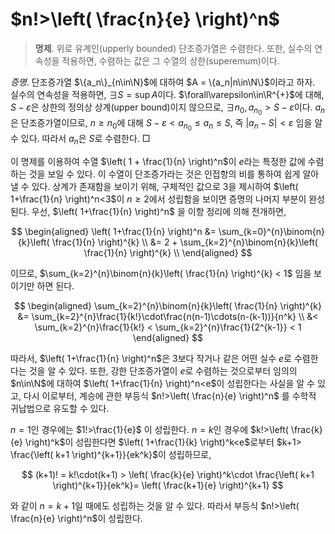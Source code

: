 <!---
title: '$n!>\left( \frac{n}{e} \right)^n$'
language: Korean
category: Analysis
--->

# $n!>\left( \frac{n}{e} \right)^n$


> **명제**. 위로 유계인(upperly bounded) 단조증가열은 수렴한다.
> 또한, 실수의 연속성을 적용하면, 수렴하는 값은 그 수열의 상한(superemum)이다.

*증명*. 단조증가열 $\{a_n\}_{n\in\N}$에 대하여 $A = \{a_n|n\in\N\}$이라고 하자.
실수의 연속성을 적용하면, $\exists S = \sup A$이다. $\forall\varepsilon\in\R^{+}$에 대해,
$S-\varepsilon$은 상한의 정의상 상계(upper bound)이지 않으므로, $\exists n_0, a_{n_0}>S-\varepsilon$이다.
$a_n$은 단조증가열이므로, $n\geq n_0$에 대해 $S-\varepsilon<a_{n_0} \leq a_{n}\leq S$,
즉 $|a_{n} - S| < \varepsilon$ 임을 알 수 있다. 따라서 $a_n$은 $S$로 수렴한다. □

이 명제를 이용하여 수열 $\left( 1 + \frac{1}{n} \right)^n$이 $e$라는 특정한 값에
수렴하는 것을 보일 수 있다. 이 수열이 단조증가라는 것은 인접항의 비를 통하여
쉽게 알아낼 수 있다.
상계가 존재함을 보이기 위해, 구체적인 값으로 $3$을 제시하여 $\left( 1+\frac{1}{n} \right)^n<3$이
$n\geq 2$에서 성립함을 보이면 증명의 나머지 부분이 완성된다.
우선, $\left( 1+\frac{1}{n} \right)^n$ 을 이항 정리에 의해 전개하면,

$$
\begin{aligned}
\left( 1+\frac{1}{n} \right)^n &=
\sum_{k=0}^{n}\binom{n}{k}\left( \frac{1}{n} \right)^{k} \\
&= 2 + \sum_{k=2}^{n}\binom{n}{k}\left( \frac{1}{n} \right)^{k} \\
\end{aligned}
$$

이므로, $\sum_{k=2}^{n}\binom{n}{k}\left( \frac{1}{n} \right)^{k} < 1$
임을 보이기만 하면 된다.

$$
\begin{aligned}
\sum_{k=2}^{n}\binom{n}{k}\left( \frac{1}{n} \right)^{k}
&= \sum_{k=2}^{n}\frac{1}{k!}\cdot\frac{n(n-1)\cdots(n-(k-1))}{n^k} \\
&< \sum_{k=2}^{n}\frac{1}{k!} < \sum_{k=2}^{n}\frac{1}{2^{k-1}} < 1
\end{aligned}
$$

따라서, $\left( 1+\frac{1}{n} \right)^n$은 $3$보다 작거나 같은 어떤 실수 $e$로 수렴한다는 것을
알 수 있다. 또한, 강한 단조증가열이 $e$로 수렴하는 것으로부터 임의의 $n\in\N$에 대하여
$\left( 1+\frac{1}{n} \right)^n<e$이 성립한다는 사실을 알 수 있고,
다시 이로부터, 계승에 관한 부등식
$n!>\left( \frac{n}{e} \right)^n$ 를 수학적 귀납법으로 유도할 수 있다.

$n=1$인 경우에는
$1!>\frac{1}{e}$ 이 성립한다. $n=k$인 경우에 $k!>\left( \frac{k}{e} \right)^k$이 성립한다면
$\left( 1+\frac{1}{k} \right)^k<e$로부터 $k+1> \frac{\left( k+1 \right)^{k+1}}{ek^k}$이 성립하므로,

$$
(k+1)! = k!\cdot(k+1) > \left( \frac{k}{e} \right)^k\cdot
\frac{\left( k+1 \right)^{k+1}}{ek^k}= \left( \frac{k+1}{e} \right)^{k+1}
$$

와 같이 $n=k+1$일 때에도 성립하는 것을 알 수 있다. 따라서 부등식
$n!>\left( \frac{n}{e} \right)^n$이 성립한다.

